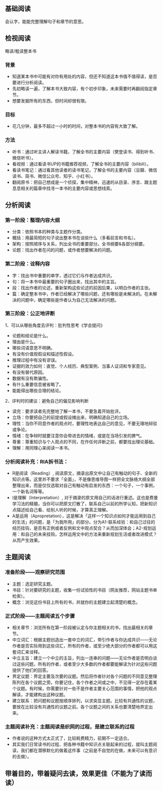
## 基础阅读
会认字，能能完整理解句子和章节的意思。

## 检视阅读
略读/粗读整本书
### 背景
- 知道某本书中可能有对你有用处的内容，但还不知道这本书值不值得读，是否要进行分析阅读。
- 先初略读一遍，了解本书大致内容，有个初步印象，未来需要时再翻阅指定章节。
- 想要发掘所有的东西，但时间却很有限。

### 目标
- 花几分钟，最多不超过一小时的时间，对整本书的内容有大致了解。

### 方法
- 听书：通过听主讲人解读书籍，了解全书的主要内容（樊登读书、得到听书、微信听书）。
- 看视频：通过看读书UP的书籍推荐视频，了解全书的主要内容（bilibili）。
- 看读书笔记：通过看其他读者的读书笔记，了解全书的主要内容（豆瓣、微信读书、简书、微信公众号、知乎、小红书）。
- 翻阅原书：把自己想成是一个侦探，集中精神，迅速的从目录、序言、跟主题息息相关的篇章中找寻一本书的主要内容或思想线索。

## 分析阅读
### 第一阶段：整理内容大纲
- 分类：依照书本的种类与主题作分类。
- 概括：用最简短的句子说出整本书在谈些什么（多看前言和书名）。
- 架构：按照顺序与关系，列出全书的重要部分。全书纲要&各部分纲要。
- 论题：找出作者在问的问题，或作者想要解决的问题。

### 第二阶段：诠释内容
- 字：找出书中重要的单字，透过它们与作者达成共识。
- 句：将一本书中最重要的句子圈出来，找出其中的主旨。
- 段：找出作者的论述，重新架构这些论述的前因后果，以明白作者的主张。
- 篇：确定整本书中，作者已经解决了哪些问题，还有哪些是未解决的。在未解决的问题中，确定哪些是作者认为自己无法解决的问题。

### 第三阶段：公正地评断
1、可以从哪些角度去评判：批判性思考《学会提问》
- 论题和结论是什么。
- 理由是什么。
- 哪些词语意思不明确。
- 有没有价值观假设和描述性假设。
- 推理过程中有没有谬误。
- 证据的效力如何：直觉、个人经历、典型案例、当事人证词和专家意见。
- 有没有替代原因。
- 数据有没有欺骗性。
- 有什么重要信息被省略了。
- 能能得出哪些合理的结论。

2、评判时的建议：避免自己的偏见影响判断
- 读完：要求读者先完整地了解一本书，不要急着开始批评。
- 立场：你要把自己的前提或假设摊出来，明确知道自己的立场。
- 理性：当你不同意作者的观点时，要理性地表达自己的意见，不要无理地辩驳或争论。
- 情绪：在争辩时就要注意你会带进去的情绪，或是在当场引发的脾气。
- 尊重：尊重知识与个人观点的不同，在作任何评断之前，都要找出理论基础。
- 理解：用同理心来阅读一本书。

### 分析阅读补充：RIA拆书法：
- R是阅读（Reading）, 阅读原文，摘录出原文中让自己有触动的句子、全新的知识点等。这里并不要求「全面」，不是像思维导图一样把全文脉络大纲全部整理出来，而是仅仅选取对自己有触动有启发的东西：一个句子，一个事例，一个新名词等等。
- I是理解（Interpretation）, 对于摘录的原文用自己的话进行重述。这也是费曼学习法的精髓，当你可以把原文打散了，联系自己以前的所学认知，把新知识点描述给自己看、给别人听的时候，才算真正理解。
- A是运用（Apropretation），这是解决「这样一个知识点如何才能运用到自己的生活」的问题，是「为我所用」的部分。分为A1-联系经验：和自己过往的经历挂钩，是否有正例或者反例和文中观点契合？从而加深体会；A2-规划运用：和自己的未来挂钩，怎样运用文中的方法来重新规划生活或者改进模式？从而产生效果。


## 主题阅读
### 准备阶段——观察研究范围
- 主题：选定研究主题。
- 书目：针对要研究的主题，收集一份试验性的书目（网友推荐，网站主题书单检索）。
- 概念：浏览这份书目上所有的书，并就你的主题建立起清楚的概念。

### 正式阶段——主题阅读五个步骤
- 相关章节：浏览所有在第一阶段被认定与你主题相关的书，找出最相关的章节。
- 中立词汇：根据主题创造出一套中立的词汇，带引作者与你达成共识——无论作者是否实际用到这些词汇，所有的作者，或至少绝大部分的作者都可以用这套词汇来诠释。
- 中立主旨：建立一个中立的主旨，列出一连串的问题——无论作者是否明白谈过这些问题，所有的作者，或者至少大多数的作者都要能解读为针对这些问题提供了他们的回答。
- 界定议题：界定主要及次要的议题。然后将作者针对各个问题的不同意见整理陈列在各个议题之旁。你要记住，各个作者之间或之中，不见得一定存在着某个议题。有时候，你需要针对一些不是作者主要关心范围的事情，把他的观点解读，才能建构出这种议题。
- 建立联系：把问题和议题按顺序排列，以求突显主题。比较有共通性的议题，要放在比较没有共通性的议题之前。各个议题之间的关系也要清楚地界定出来。

### 主题阅读补充：主题阅读是织网的过程，是建立联系的过程
- 作者说的这种方式太正式了，比较耗费精力，前期不一定适合。
- 其实我们日常读书的过程、把各种书籍中知识点关联起来的过程，就叫主题阅读，我们都在潜移默化的做着这件事（之前是不自觉的在做，未来可以有意识的去做）。


## 带着目的，带着疑问去读，效果更佳（不能为了读而读）
